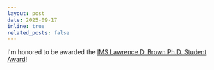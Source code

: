 ```yaml
---
layout: post
date: 2025-09-17
inline: true
related_posts: false
---
```


I'm honored to be awarded the [IMS Lawrence D. Brown Ph.D. Student Award](https://imstat.org/ims-awards/ims-lawrence-d-brown-ph-d-student-award/)! 
